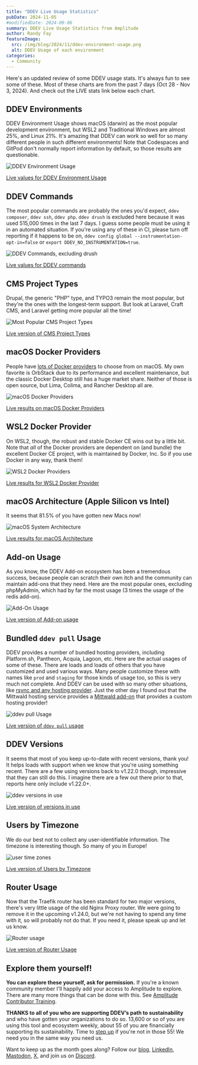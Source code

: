```yaml
---
title: "DDEV Live Usage Statistics"
pubDate: 2024-11-05
#modifiedDate: 2024-09-06
summary: DDEV Live Usage Statistics from Amplitude
author: Randy Fay
featureImage:
  src: /img/blog/2024/11/ddev-environment-usage.png
  alt: DDEV Usage of each environment
categories:
  - Community
---
```


Here's an updated review of some DDEV usage stats. It's always fun to see some of these. Most of these charts are from the past 7 days (Oct 28 - Nov 3, 2024). And check out the LIVE stats link below each chart.

## DDEV Environments

DDEV Environment Usage shows macOS (darwin) as the most popular development environment, but WSL2 and Traditional Windows are almost 25%, and Linux 21%. It's amazing that DDEV can work so well for so many different people in such different environments! Note that Codespaces and GitPod don't normally report information by default, so those results are questionable.

![DDEV Environment Usage](/img/blog/2024/11/ddev-environment-usage.png)

<a href="https://app.amplitude.com/analytics/share/1238aca77448459aac7473f2fedbe109" target="_blank">Live values for DDEV Environment Usage</a>

## DDEV Commands

The most popular commands are probably the ones you'd expect, `ddev composer`, `ddev ssh`, `ddev php`. `ddev drush` is excluded here because it was used 515,000 times in the last 7 days. I guess some people must be using it in an automated situation. If you're using any of these in CI, please turn off reporting if it happens to be on, `ddev config global --instrumentation-opt-in=false` or `export DDEV_NO_INSTRUMENTATION=true`.

![DDEV Commands, excluding drush](/img/blog/2024/11/Commands.png)

<a href="https://app.amplitude.com/analytics/share/f4e48d8678134561ae034f9a020faab4" target="_blank">Live values for DDEV commands</a>

## CMS Project Types

Drupal, the generic "PHP" type, and TYPO3 remain the most popular, but they're the ones with the longest-term support. But look at Laravel, Craft CMS, and Laravel getting more popular all the time! 

![Most Popular CMS Project Types](/img/blog/2024/11/CMS-project-types.png)

<a href="https://app.amplitude.com/analytics/share/0619ab47f9cd433cb14bdea4b4aab3e2" target="_blank">Live version of CMS Project Types</a>

## macOS Docker Providers

People have [lots of Docker providers](https://ddev.readthedocs.io/en/stable/users/install/docker-installation/#docker-installation-macos) to choose from on macOS. My own favorite is OrbStack due to its performance and excellent maintenance, but the classic Docker Desktop still has a huge market share. Neither of those is open source, but Lima, Colima, and Rancher Desktop all are.

![macOS Docker Providers](/img/blog/2024/11/macOSDockerProvider.png)

<a href="https://app.amplitude.com/analytics/share/07d652c6e14e44c68b192625ea8ee066" target="_blank">Live results on macOS Docker Providers</a>

## WSL2 Docker Provider

On WSL2, though, the robust and stable Docker CE wins out by a little bit. Note that *all* of the Docker providers are dependent on (and bundle) the excellent Docker CE project, with is maintained by Docker, Inc. So if you use Docker in any way, thank them!

![WSL2 Docker Providers](/img/blog/2024/11/WSL2DockerProvider.png)

<a href="https://app.amplitude.com/analytics/share/dad41af1c2a44bb6af1d6ec8cad65bd7" target="_blank">Live results for WSL2 Docker Provider</a>

## macOS Architecture (Apple Silicon vs Intel)

It seems that 81.5% of you have gotten new Macs now!

![macOS System Architecture](/img/blog/2024/11/macOS_UsagebyArchitecture.png)

<a href="https://app.amplitude.com/analytics/share/5aedd7e813a642cab03306e179604836" target="_blank">Live results for macOS Architecture</a>

## Add-on Usage

As you know, the DDEV Add-on ecosystem has been a tremendous success, because people can scratch their own itch and the community can maintain add-ons that they need. Here are the most popular ones, excluding phpMyAdmin, which had by far the most usage (3 times the usage of the redis add-on).

![Add-On Usage](/img/blog/2024/11/add-ons-excluding-phpmyadmin.png)


<a href="https://app.amplitude.com/analytics/share/4e4959f0f36c49d6a24cc2726e8231e5" target="_blank">Live version of Add-on usage</a>

## Bundled `ddev pull` Usage

DDEV provides a number of bundled hosting providers, including Platform.sh, Pantheon, Acquia, Lagoon, etc. Here are the actual usages of some of these. There are loads and loads of others that you have customized and used various ways. Many people customize these with names like `prod` and `staging` for those kinds of usage too, so this is very much not complete. And DDEV can be used with so many other situations, like [rsync and any hosting provider](https://ddev.readthedocs.io/en/stable/users/providers/). Just the other day I found out that the Mittwald hosting service provides a [Mittwald add-on](https://github.com/mittwald/ddev) that provides a custom hosting provider!

![ddev pull Usage](/img/blog/2024/11/ddev-pull-commands.png)

<a href="https://app.amplitude.com/analytics/share/4837a47cab1b46eb95c8a4b73f3a5bb2" target="_blank">Live version of `ddev pull` usage</a>

## DDEV Versions

It seems that most of you keep up-to-date with recent versions, thank you! It helps loads with support when we know that you're using something recent. There are a few using versions back to v1.22.0 though, impressive that they can still do this. I imagine there are a few out there prior to that, reports here only include v1.22.0+.

![ddev versions in use](/img/blog/2024/11/ddev-versions.png)

<a href="https://app.amplitude.com/analytics/share/a0fde21314e34378831943af7f9dd022" target="_blank">Live version of versions in use</a>

## Users by Timezone

We do our best not to collect any user-identifiable information. The timezone is interesting though. So many of you in Europe!

![user time zones](/img/blog/2024/11/UsersbyTimezone.png)

<a href="https://app.amplitude.com/analytics/share/5735804e9a83429cb6d131b62aa174a6" target="_blank">Live version of Users by Timezone</a>

## Router Usage

Now that the Traefik router has been standard for two major versions, there's very little usage of the old Nginx Proxy router. We were going to remove it in the upcoming v1.24.0, but we're not having to spend any time with it, so will probably not do that. If you need it, please speak up and let us know.

![Router usage](/img/blog/2024/11/RouterUsage.png)

<a href="https://app.amplitude.com/analytics/share/b443310e41854c4a9c79ff7c5d6b399b" target="_blank">Live version of Router Usage</a>

## Explore them yourself!

**You can explore these yourself, ask for permission.** If you're a known community member I'll happily add your access to Amplitude to explore. There are many more things that can be done with this. See [Amplitude Contributor Training](amplitude-ddev-analytics-contributor-training.md).

**THANKS to all of you who are supporting DDEV’s path to sustainability** and who have gotten your organizations to do so. 13,600 or so of you are using this tool and ecosystem weekly, about 55 of you are financially supporting its sustainability. Time to [step up](https://github.com/sponsors/ddev) if you're not in those 55! We need you in the same way you need us.

Want to keep up as the month goes along? Follow our [blog](https://ddev.com/blog/), [LinkedIn](https://www.linkedin.com/company/ddev-foundation), [Mastodon](https://fosstodon.org/@ddev), [X,](https://x.com/randyfay) and join us on [Discord](https://discord.gg/5wjP76mBJD).
